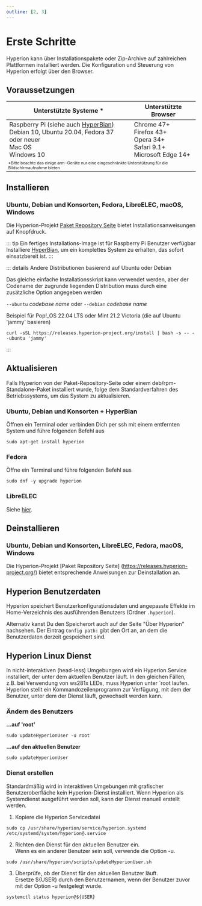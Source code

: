 ```yaml
---
outline: [2, 3]
---
```


# Erste Schritte
Hyperion kann über Installationspakete oder Zip-Archive auf zahlreichen Plattformen installiert werden.
Die Konfiguration und Steuerung von Hyperion erfolgt über den Browser.

## Voraussetzungen

<table>
    <thead>
        <tr>
            <th>Unterstützte Systeme <span style="color: var(--vp-custom-block-warning-text);">&ast;</span></th>
            <th>Unterstützte Browser</th>
        </tr>
    </thead>
    <tbody>
        <tr>
            <td>Raspberry Pi (siehe auch <a href="/de/user/HyperBian.html">HyperBian</a>)<br>Debian 10, Ubuntu 20.04, Fedora 37 oder neuer<br>Mac OS<br>Windows 10</td>
            <td>Chrome 47+<br>Firefox 43+<br>Opera 34+<br>Safari 9.1+<br>Microsoft Edge 14+</td>
        </tr>
        <tr>
            <td colspan="2" style="background-color:var(--vp-c-bg); font-size: 8pt; color: var(--vp-custom-block-warning-text);">&ast;Bitte beachte das einige arm-Geräte nur eine eingeschränkte Unterstützung für die Bildschirmaufnahme bieten</td>
        </tr>
    </tbody>
</table>

## Installieren

### Ubuntu, Debian und Konsorten, Fedora, LibreELEC, macOS, Windows
Die Hyperion-Projekt [Paket Repository Seite](https://releases.hyperion-project.org/) bietet Installationsanweisungen auf Knopfdruck.

::: tip Ein fertiges Installations-Image ist für Raspberry Pi Benutzer verfügbar
Installiere [HyperBian](/de/user/HyperBian.md), um ein komplettes System zu erhalten, das sofort einsatzbereit ist.
:::

::: details Andere Distributionen basierend auf Ubuntu oder Debian

Das gleiche einfache Installationsskript kann verwendet werden, aber der Codename der zugrunde liegenden Distribution muss durch eine zusätzliche Option angegeben werden

  `--ubuntu` _codebase name_ oder `--debian` _codebase name_

Beispiel für Pop!_OS 22.04 LTS oder Mint 21.2 Victoria (die auf Ubuntu 'jammy' basieren)

```sh:no-line-numbers
curl -sSL https://releases.hyperion-project.org/install | bash -s -- --ubuntu 'jammy'
```
:::

## Aktualisieren

Falls Hyperion von der Paket-Repository-Seite oder einem deb/rpm-Standalone-Paket installiert wurde,
folge dem Standardverfahren des Betriebssystems, um das System zu aktualisieren.


### Ubuntu, Debian und Konsorten + HyperBian

Öffnen ein Terminal oder verbinden Dich per ssh mit einem entfernten System und führe folgenden Befehl aus

```sh:no-line-numbers
sudo apt-get install hyperion
```

### Fedora

Öffne ein Terminal und führe folgenden Befehl aus

```sh:no-line-numbers
sudo dnf -y upgrade hyperion
```

### LibreELEC
Siehe [hier](https://hyperion-project.org/forum/index.php?thread/13754-install-update-hyperion-ng-on-libreelec/&pageNo=1).

## Deinstallieren

### Ubuntu, Debian und Konsorten, LibreELEC, Fedora, macOS, Windows
Die Hyperion-Projekt [Paket Repository Seite] (https://releases.hyperion-project.org/) bietet entsprechende Anweisungen zur Deinstallation an.

## Hyperion Benutzerdaten
Hyperion speichert Benutzerkonfigurationsdaten und angepasste Effekte im Home-Verzeichnis des ausführenden Benutzers (Ordner `.hyperion`).

Alternativ kanst Du den Speicherort auch auf der Seite "Über Hyperion" nachsehen.
Der Eintrag `Config path:` gibt den Ort an, an dem die Benutzerdaten derzeit gespeichert sind.

## Hyperion Linux Dienst

In nicht-interaktiven (head-less) Umgebungen wird ein Hyperion Service installiert, der unter dem aktuellen Benutzer läuft.
In den gleichen Fällen, z.B. bei Verwendung von ws281x LEDs, muss Hyperion unter `root laufen.
Hyperion stellt ein Kommandozeilenprogramm zur Verfügung, mit dem der Benutzer, unter dem der Dienst läuft, gewechselt werden kann.

### Ändern des Benutzers

**...auf 'root'**

```sh:no-line-numbers
sudo updateHyperionUser -u root
```

**...auf den aktuellen Benutzer**

```sh:no-line-numbers
sudo updateHyperionUser
```

### Dienst erstellen

Standardmäßig wird in interaktiven Umgebungen mit grafischer Benutzeroberfläche kein Hyperion-Dienst installiert.
Wenn Hyperion als Systemdienst ausgeführt werden soll, kann der Dienst manuell erstellt werden.

1. Kopiere die Hyperion Servicedatei

``` sh:no-line-numbers
sudo cp /usr/share/hyperion/service/hyperion.systemd /etc/systemd/system/hyperion@.service
```

2. Richten den Dienst für den aktuellen Benutzer ein.\
Wenn es ein anderer Benutzer sein soll, verwende die Option -u.

``` sh:no-line-numbers
sudo /usr/share/hyperion/scripts/updateHyperionUser.sh
```

3. Überprüfe, ob der Dienst für den aktuellen Benutzer läuft.\
Ersetze ${USER} durch den Benutzernamen, wenn der Benutzer zuvor mit der Option -u festgelegt wurde.

``` sh:no-line-numbers
systemctl status hyperion@${USER}
```




<style>
    .vp-doc table {
        display: table;
        width: 100%;
    }
</style>
